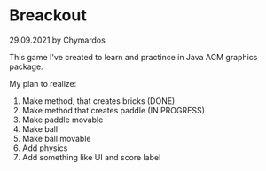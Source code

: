 # Breackout

29.09.2021
by Chymardos

This game I've created to learn and practince in Java ACM graphics package.

My plan to realize:

1. Make method, that creates bricks (DONE)
2. Make method that creates paddle (IN PROGRESS)
3. Make paddle movable
4. Make ball
5. Make ball movable
6. Add physics
7. Add something like UI and score label
